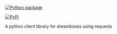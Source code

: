 [![Python package](https://github.com/sreichholf/python-dreamboxapi/workflows/Python%20package/badge.svg?branch=master)](https://github.com/sreichholf/python-dreamboxapi/actions)

[![PyPi](https://img.shields.io/pypi/v/dreamboxapi.svg)](https://pypi.python.org/pypi/dreamboxapi)

A python client library for dreamboxes using requests
